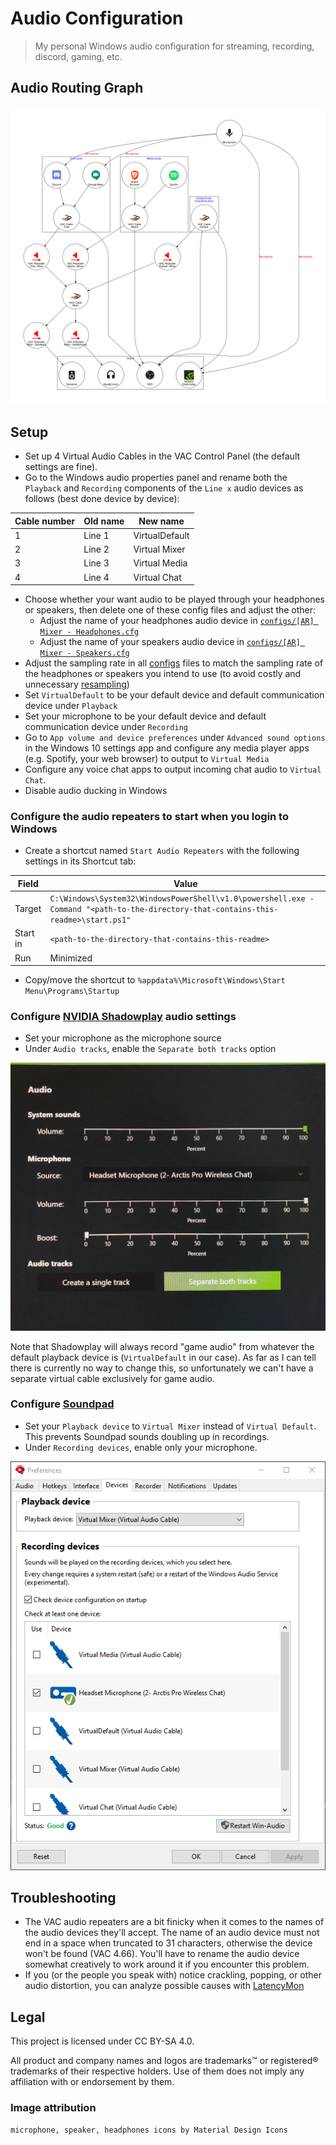 # Audio Configuration

> My personal Windows audio configuration for streaming, recording, discord, gaming, etc.

## Audio Routing Graph

![A visual graph of the audio configuration](audio-config-downscaled.png)

## Setup

- Set up 4 Virtual Audio Cables in the VAC Control Panel (the default settings are fine).
- Go to the Windows audio properties panel and rename both the `Playback` and `Recording` components of the `Line x` audio devices as follows (best done device by device):

| Cable number | Old name | New name       |
| ------------ | -------- | -------------- |
| 1            | Line 1   | VirtualDefault |
| 2            | Line 2   | Virtual Mixer  |
| 3            | Line 3   | Virtual Media  |
| 4            | Line 4   | Virtual Chat   |

- Choose whether your want audio to be played through your headphones or speakers, then delete one of these config files and adjust the other:
  - Adjust the name of your headphones audio device in [`configs/[AR] Mixer - Headphones.cfg`](configs/[AR]%20Mixer%20-%20Headphones.cfg)
  - Adjust the name of your speakers audio device in [`configs/[AR] Mixer - Speakers.cfg`](configs/[AR]%20Mixer%20-%20Speakers.cfg)
- Adjust the sampling rate in all [configs](configs) files to match the sampling rate of the headphones or speakers you intend to use (to avoid costly and unnecessary [resampling](https://vac.muzychenko.net/en/manual/glossary.htm#FormatConversion))
- Set `VirtualDefault` to be your default device and default communication device under `Playback`
- Set your microphone to be your default device and default communication device under `Recording`
- Go to `App volume and device preferences` under `Advanced sound options` in the Windows 10 settings app and configure any media player apps (e.g. Spotify, your web browser) to output to `Virtual Media`
- Configure any voice chat apps to output incoming chat audio to `Virtual Chat`.
- Disable audio ducking in Windows

### Configure the audio repeaters to start when you login to Windows

- Create a shortcut named `Start Audio Repeaters` with the following settings in its Shortcut tab:

| Field    | Value                                                                                                                              |
| -------- | ---------------------------------------------------------------------------------------------------------------------------------- |
| Target   | `C:\Windows\System32\WindowsPowerShell\v1.0\powershell.exe -Command "<path-to-the-directory-that-contains-this-readme>\start.ps1"` |
| Start in | `<path-to-the-directory-that-contains-this-readme>`                                                                                |
| Run      | Minimized                                                                                                                          |

- Copy/move the shortcut to `%appdata%\Microsoft\Windows\Start Menu\Programs\Startup`

### Configure [NVIDIA Shadowplay](https://www.nvidia.com/en-eu/geforce/geforce-experience/shadowplay/) audio settings

- Set your microphone as the microphone source
- Under `Audio tracks`, enable the `Separate both tracks` option

![An image of the Shadowplay audio settings](img/shadowplay-settings.jpg)

Note that Shadowplay will always record "game audio" from whatever the default playback device is (`VirtualDefault` in our case). As far as I can tell there is currently no way to change this, so unfortunately we can't have a separate virtual cable exclusively for game audio.

### Configure [Soundpad](https://leppsoft.com/soundpad)

- Set your `Playback device` to `Virtual Mixer` instead of `Virtual Default`. This prevents Soundpad sounds doubling up in recordings.
- Under `Recording devices`, enable only your microphone.

![An image of the Soundpad device settings](img/soundpad-settings.png)

## Troubleshooting

- The VAC audio repeaters are a bit finicky when it comes to the names of the audio devices they'll accept.
  The name of an audio device must not end in a space when truncated to 31 characters, otherwise the device won't be found (VAC 4.66).
  You'll have to rename the audio device somewhat creatively to work around it if you encounter this problem.
- If you (or the people you speak with) notice crackling, popping, or other audio distortion, you can analyze possible causes with [LatencyMon](https://www.resplendence.com/latencymon)

## Legal

This project is licensed under CC BY-SA 4.0.

All product and company names and logos are trademarks™ or registered® trademarks of their respective holders. Use of them does not imply any affiliation with or endorsement by them.

### Image attribution

```
microphone, speaker, headphones icons by Material Design Icons
```
